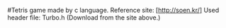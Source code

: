 #Tetris game made by c language.
Reference site: [http://soen.kr/]
Used header file: Turbo.h (Download from the site above.)
